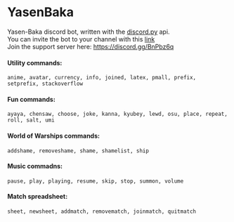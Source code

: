 # YasenBaka  
Yasen-Baka discord bot, written with the [discord.py](https://github.com/Rapptz/discord.py) api.  
You can invite the bot to your channel with this [link](https://discordapp.com/oauth2/authorize?client_id=243230010532560896&scope=bot&permissions=-1)  
Join the support server here: https://discord.gg/BnPbz6q  

#### Utility commands:  
``anime, avatar, currency, info, joined, latex, pmall, prefix, setprefix, stackoverflow``

#### Fun commands:  
``ayaya, chensaw, choose, joke, kanna, kyubey, lewd, osu, place, repeat, roll, salt, umi``

#### World of Warships commands:  
``addshame, removeshame, shame, shamelist, ship``

#### Music commadns:  
``pause, play, playing, resume, skip, stop, summon, volume``

#### Match spreadsheet:  
``sheet, newsheet, addmatch, removematch, joinmatch, quitmatch``

